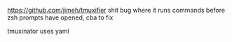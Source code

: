 https://github.com/jimeh/tmuxifier shit bug where it runs commands before zsh prompts have opened, cba to fix


tmuxinator uses yaml